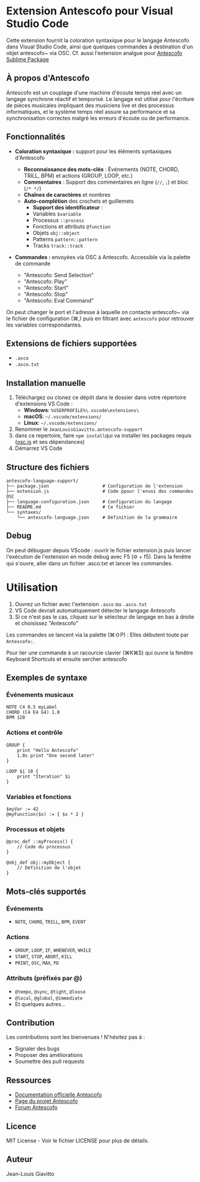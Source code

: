 # Extension Antescofo pour Visual Studio Code

Cette extension fournit la coloration syntaxique pour le langage Antescofo dans Visual Studio Code, ainsi que quelques commandes à destination d'un objet antescofo~ via OSC. Cf. aussi l'extension analgue pour [Antescofo Sublime Package](https://github.com/arshiacont/antescofo-sublime-package/tree/master)

## À propos d'Antescofo

Antescofo est un couplage d'une machine d'écoute temps réel avec un langage synchrone réactif et temporisé. Le langage est utilisé pour l'écriture de pièces musicales impliquant des musiciens live et des processus informatiques, et le système temps réel assure sa performance et sa synchronisation correctes malgré les erreurs d'écoute ou de performance.

## Fonctionnalités

- **Coloration syntaxique :** support pour les éléments syntaxiques d'Antescofo
  - **Reconnaissance des mots-clés** : Événements (NOTE, CHORD, TRILL, BPM) et actions (GROUP, LOOP, etc.)
  - **Commentaires** : Support des commentaires en ligne (`//`, `;`) et bloc (`/* */`)
  - **Chaînes de caractères** et nombres
  - **Auto-complétion** des crochets et guillemets
    - **Support des identificateur** :
    - Variables `$variable`
    - Processus `::process`
    - Fonctions et attributs `@function`
    - Objets `obj::object`
    - Patterns `pattern::pattern`
    - Tracks `track::track`

- **Commandes :** envoyées via OSC à Antescofo. Accessible via la palette de commande
  - "Antescofo: Send Selection"
  - "Antescofo: Play"
  - "Antescofo: Start"
  - "Antescofo: Stop"
  - "Antescofo: Eval Command"
  
On peut changer le port et l'adresse à laquelle on contacte antescofo~ via le fichier de configuration (⌘,) puis en filtrant avec `antescofo` pour retrouver les variables correspondantes.

## Extensions de fichiers supportées

- `.asco`
- `.asco.txt`

## Installation manuelle

1. Téléchargez ou clonez ce dépôt dans le dossier dans votre répertoire d'extensions VS Code :
   - **Windows**: `%USERPROFILE%\.vscode\extensions\`
   - **macOS**: `~/.vscode/extensions/`
   - **Linux**: `~/.vscode/extensions/`
2. Renommer le `JeanLouisGiavitto.antescofo-support`
3. dans ce repertoire, faire `npm install`qui va installer les packages requis ([osc.js](https://github.com/colinbdclark/osc.js) et ses dépendances)
4. Démarrez VS Code


## Structure des fichiers

```
antescofo-language-support/
├── package.json                    # Configuration de l'extension
├── extension.js                    # Code ppour l'envoi des commandes OSC
├── language-configuration.json     # Configuration du langage
├── README.md                       # Ce fichier
└── syntaxes/
    └── antescofo-language.json     # Définition de la grammaire

```

## Debug

On peut débuguer depuis VScode : ouvrir le fichier extension.js puis lancer l'exécution de l'extension en mode debug avec F5 (🌐 + f5). Dans la fenêtre qui s'ouvre, aller dans un fichier .asco.txt et lancer les commandes. 

# Utilisation

1. Ouvrez un fichier avec l'extension `.asco` ou `.asco.txt`
2. VS Code devrait automatiquement détecter le langage Antescofo
3. Si ce n'est pas le cas, cliquez sur le sélecteur de langage en bas à droite et choisissez "Antescofo"

Les commandes se lancent via la palette (⌘⇧P) : Elles débutent toute par `Antescofo:`.

Pour lier une commande à un racourcie clavier (⌘K⌘S) qui ouvre la fenêtre Keyboard Shortcuts et ensuite sercher antescofo 


## Exemples de syntaxe

### Événements musicaux
```antescofo
NOTE C4 0.5 myLabel
CHORD (C4 E4 G4) 1.0
BPM 120
```

### Actions et contrôle
```antescofo
GROUP {
    print "Hello Antescofo"
    1.0s print "One second later"
}

LOOP $i 10 {
    print "Iteration" $i
}
```

### Variables et fonctions
```antescofo
$myVar := 42
@myFunction($x) := { $x * 2 }
```

### Processus et objets
```antescofo
@proc_def ::myProcess() {
    // Code du processus
}

@obj_def obj::myObject {
    // Définition de l'objet
}
```

## Mots-clés supportés

### Événements
- `NOTE`, `CHORD`, `TRILL`, `BPM`, `EVENT`

### Actions
- `GROUP`, `LOOP`, `IF`, `WHENEVER`, `WHILE`
- `START`, `STOP`, `ABORT`, `KILL`
- `PRINT`, `OSC`, `MAX`, `PD`

### Attributs (préfixés par @)
- `@tempo`, `@sync`, `@tight`, `@loose`
- `@local`, `@global`, `@immediate`
- Et quelques autres...

## Contribution

Les contributions sont les bienvenues ! N'hésitez pas à :
- Signaler des bugs
- Proposer des améliorations
- Soumettre des pull requests

## Ressources

- [Documentation officielle Antescofo](https://antescofo-doc.ircam.fr)
- [Page du projet Antescofo](http://repmus.ircam.fr/antescofo)
- [Forum Antescofo](https://discussion.forum.ircam.fr/c/antescofo)

## Licence

MIT License - Voir le fichier LICENSE pour plus de détails.

## Auteur

Jean-Louis Giavitto

